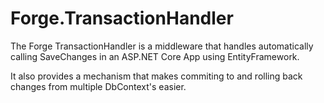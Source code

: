 # Forge.TransactionHandler

The Forge TransactionHandler is a middleware that handles automatically calling SaveChanges in an ASP.NET Core App using EntityFramework.

It also provides a mechanism that makes commiting to and rolling back changes from multiple DbContext's easier.
